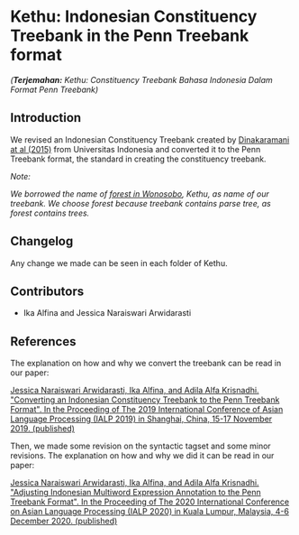 # Kethu: Indonesian Constituency Treebank in the Penn Treebank format
_(**Terjemahan:** Kethu: Constituency Treebank Bahasa Indonesia Dalam Format Penn Treebank)_

## Introduction
We revised an Indonesian Constituency Treebank created by [Dinakaramani at al (2015)](https://github.com/famrashel/idn-treebank) from Universitas Indonesia and converted it to the Penn Treebank format, the standard in creating the constituency treebank.

*Note:*

*We borrowed the name of [forest in Wonosobo](http://wiki-wisata.blogspot.com/2014/08/hutan-alas-kethu-wonogiri.html), Kethu, as name of our treebank. We choose forest because treebank contains parse tree, as forest contains trees.*


## Changelog
Any change we made can be seen in each folder of Kethu.


## Contributors
* Ika Alfina and Jessica Naraiswari Arwidarasti

## References
The explanation on how and why we convert the treebank can be read in our paper:

[Jessica Naraiswari Arwidarasti, Ika Alfina, and Adila Alfa Krisnadhi. "Converting an Indonesian Constituency Treebank to the Penn Treebank Format". In the Proceeding of The 2019 International Conference of Asian Language Processing (IALP 2019) in Shanghai, China, 15-17 November 2019. (published)](https://ieeexplore.ieee.org/document/9037723)

Then, we made some revision on the syntactic tagset and some minor revisions. The explanation on how and why we did it can be read in our paper:

[Jessica Naraiswari Arwidarasti, Ika Alfina, and Adila Alfa Krisnadhi. "Adjusting Indonesian Multiword Expression Annotation to the Penn Treebank Format". In the Proceeding of The 2020 International Conference on Asian Language Processing (IALP 2020) in Kuala Lumpur, Malaysia, 4-6 December 2020. (published)](https://ieeexplore.ieee.org/document/9310479)
